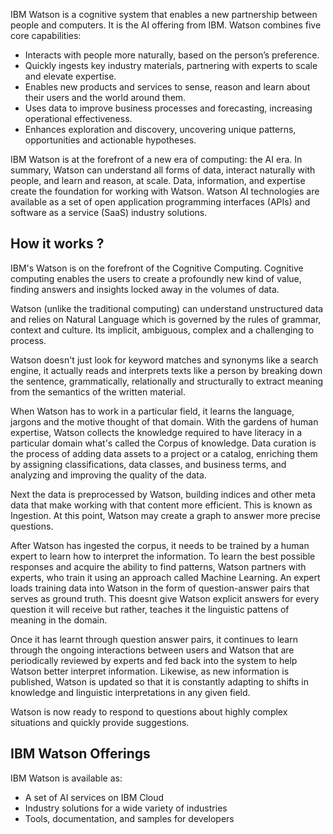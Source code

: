 IBM Watson is a cognitive system that enables a new partnership between people and computers. It is the AI offering from IBM. Watson combines five core capabilities:

- Interacts with people more naturally, based on the person’s preference.
- Quickly ingests key industry materials, partnering with experts to scale and elevate expertise.
- Enables new products and services to sense, reason and learn about their users and the world around them.
- Uses data to improve business processes and forecasting, increasing operational effectiveness.
- Enhances exploration and discovery, uncovering unique patterns, opportunities and actionable hypotheses.

IBM Watson is at the forefront of a new era of computing: the AI era. In summary, Watson can understand all forms of data, interact naturally with people, and learn and reason, at scale. Data, information, and expertise create the foundation for working with Watson.
Watson AI technologies are available as a set of open application programming interfaces (APIs) and software as a service (SaaS) industry solutions.

## How it works ?

IBM's Watson is on the forefront of the Cognitive Computing. 
Cognitive computing enables the users to create a profoundly new kind of value, finding answers and insights locked away in the volumes of data.

Watson (unlike the traditional computing) can understand unstructured data and relies on Natural Language which is governed by the rules of grammar, context and culture. Its implicit, ambiguous, complex and a challenging to process.

Watson doesn't just look for keyword matches and synonyms like a search engine, it actually reads and interprets texts like a person by breaking down the sentence, grammatically, relationally and structurally to extract meaning from the semantics of the written material.

When Watson has to work in a particular field, it learns the language, jargons and the motive thought of that domain. With the gardens of human expertise, Watson collects the knowledge required to have literacy in a particular domain what's called the Corpus of knowledge.
Data curation is the process of adding data assets to a project or a catalog, enriching them by assigning classifications, data classes, and business terms, and analyzing and improving the quality of the data. 

Next the data is preprocessed by Watson, building indices and other meta data that make working with that content more efficient. This is known as Ingestion. At this point, Watson may create a graph to answer more precise questions.

After Watson has ingested the corpus, it needs to be trained by a human expert to learn how to interpret the information. To learn the best possible responses and acquire the ability to find patterns, Watson partners with experts, who train it using an approach called Machine Learning.
An expert loads training data into Watson in the form of question-answer pairs that serves as ground truth. This doesnt give Watson explicit answers for every question it will receive but rather, teaches it the linguistic pattens of meaning in the domain. 

Once it has learnt through question answer pairs, it continues to learn through the ongoing interactions between users and Watson that are periodically reviewed by experts and fed back into the system to help Watson better interpret information. Likewise, as new information is published, Watson is updated so that it is constantly adapting to shifts in knowledge and linguistic interpretations in any given field. 

Watson is now ready to respond to questions about highly complex situations and quickly provide suggestions.


## IBM Watson Offerings

IBM Watson is available as:

- A set of AI services on IBM Cloud
- Industry solutions for a wide variety of industries
- Tools, documentation, and samples for developers